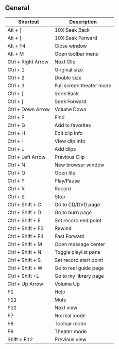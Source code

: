 ## General
Shortcut | Description
------------ | -------------
Alt + [ | 10X Seek Back | 
Alt + ] | 10X Seek Forward | 
Alt + F4 | Close window | 
Alt + M | Open toolbar menu | 
Ctrl + Right Arrow | Next Clip | 
Ctrl + 1 | Original size | 
Ctrl + 2 | Double size | 
Ctrl + 3 | Full screen theater mode | 
Ctrl + [ | Seek Back | 
Ctrl + ] | Seek Forward | 
Ctrl + Down Arrow | Volume Down | 
Ctrl + F | Find | 
Ctrl + G | Add to favorites | 
Ctrl + H | Edit clip info | 
Ctrl + I | View clip info | 
Ctrl + L | Add clips | 
Ctrl + Left Arrow | Previous Clip | 
Ctrl + N | New browser window | 
Ctrl + O | Open file | 
Ctrl + P | Play/Pause | 
Ctrl + R | Record | 
Ctrl + S | Stop | 
Ctrl + Shift + C | Go to CD/DVD page | 
Ctrl + Shift + D | Go to burn page | 
Ctrl + Shift + E | Set record end point | 
Ctrl + Shift + F3 | Rewind | 
Ctrl + Shift + F4 | Fast Forward | 
Ctrl + Shift + M | Open message center | 
Ctrl + Shift + N | Toggle playlist pane | 
Ctrl + Shift + S | Set record start point | 
Ctrl + Shift + W | Go to real guide page | 
Ctrl + Shift +L | Go to my library page | 
Ctrl + Up Arrow | Volume Up | 
F1 | Help | 
F11 | Mute | 
F12 | Next view | 
F7 | Normal mode | 
F8 | Toolbar mode | 
F9 | Theater mode | 
Shift + F12 | Previous view | 
